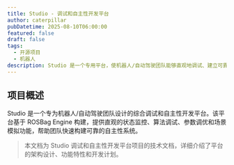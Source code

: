 ```yaml
---
title: Studio - 调试和自主性开发平台
author: caterpillar
pubDatetime: 2025-08-10T06:00:00
featured: false
draft: false
tags:
  - 开源项目
  - 机器人
description: Studio 是一个专用平台，使机器人/自动驾驶团队能够直观地调试、建立可靠的自主性并扩展其发展，基于 ROSBag Engine 构建。
---
```


## 项目概述

Studio 是一个专为机器人/自动驾驶团队设计的综合调试和自主性开发平台。该平台基于 ROSBag Engine 构建，提供直观的状态监控、算法调试、参数调优和场景模拟功能，帮助团队快速构建可靠的自主性系统。

> 本文档为 Studio 调试和自主性开发平台项目的技术文档，详细介绍了平台的架构设计、功能特性和开发计划。
